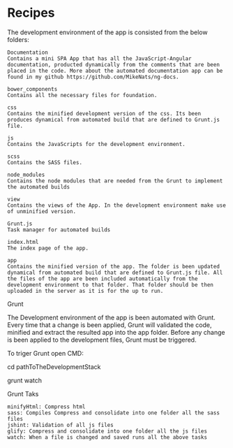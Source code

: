 # Recipes

The development environment of the app is consisted from the below folders:

    Documentation
    Contains a mini SPA App that has all the JavaScript-Angular documentation, producted dynamically from the comments that are been placed in the code. More about the automated documentation app can be found in my github https://github.com/MikeNats/ng-docs.

    bower_components
    Contains all the necessary files for foundation.

    css
    Contains the minified development version of the css. Its been produces dynamical from automated build that are defined to Grunt.js file.

    js
    Contains the JavaScripts for the development environment.

    scss
    Contains the SASS files.

    node_modules
    Contains the node modules that are needed from the Grunt to implement the automated builds

    view
    Contains the views of the App. In the development environment make use of unminified version.

    Grunt.js
    Task manager for automated builds

    index.html
    The index page of the app.

    app
    Contains the minified version of the app. The folder is been updated dynamical from automated build that are defined to Grunt.js file. All the files of the app are been included automatically from the development environment to that folder. That folder should be then uploaded in the server as it is for the up to run.


Grunt

The Development environment of the app is been automated with Grunt.
Every time that a change is been applied, Grunt will validated the code, minified and extract the resulted app into the app folder.
Before any change is been applied to the development files, Grunt must be triggered.

To triger Grunt open CMD:

cd pathToTheDevelopmentStack

grunt watch

Grunt Taks

    minifyHtml: Compress html
    sass: Compiles Compress and consolidate into one folder all the sass files
    jshint: Validation of all js files
    glify: Compress and consolidate into one folder all the js files
    watch: When a file is changed and saved runs all the above tasks
